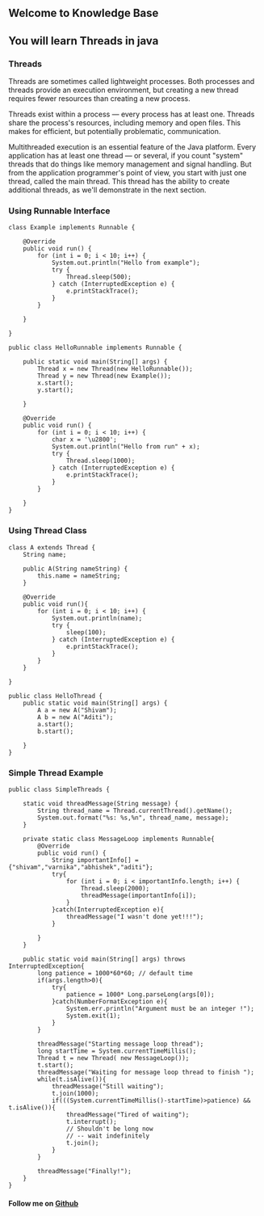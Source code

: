 ## Welcome to Knowledge Base
## You will learn Threads in java

### Threads

Threads are sometimes called lightweight processes. Both processes and threads provide an execution environment, but creating a new thread requires fewer resources than creating a new process.

Threads exist within a process — every process has at least one. Threads share the process's resources, including memory and open files. This makes for efficient, but potentially problematic, communication.

Multithreaded execution is an essential feature of the Java platform. Every application has at least one thread — or several, if you count "system" threads that do things like memory management and signal handling. But from the application programmer's point of view, you start with just one thread, called the main thread. This thread has the ability to create additional threads, as we'll demonstrate in the next section.

### __Using Runnable Interface__

```
class Example implements Runnable {

    @Override
    public void run() {
        for (int i = 0; i < 10; i++) {
            System.out.println("Hello from example");
            try {
                Thread.sleep(500);
            } catch (InterruptedException e) {
                e.printStackTrace();
            }
        }

    }

}

public class HelloRunnable implements Runnable {

    public static void main(String[] args) {
        Thread x = new Thread(new HelloRunnable());
        Thread y = new Thread(new Example());
        x.start();
        y.start();

    }

    @Override
    public void run() {
        for (int i = 0; i < 10; i++) {
            char x = '\u2800';
            System.out.println("Hello from run" + x);
            try {
                Thread.sleep(1000);
            } catch (InterruptedException e) {
                e.printStackTrace();
            }
        }

    }
}

```

### __Using Thread Class__

```
class A extends Thread {
    String name;

    public A(String nameString) {
        this.name = nameString;
    }

    @Override
    public void run(){
        for (int i = 0; i < 10; i++) {
            System.out.println(name);
            try {
                sleep(100);
            } catch (InterruptedException e) {
                e.printStackTrace();
            }
        }
    }

}

public class HelloThread {
    public static void main(String[] args) {
        A a = new A("Shivam");
        A b = new A("Aditi");
        a.start();
        b.start();

    }
}
```

### Simple Thread Example

```
public class SimpleThreads {

    static void threadMessage(String message) {
        String thread_name = Thread.currentThread().getName();
        System.out.format("%s: %s,%n", thread_name, message);
    }
    
    private static class MessageLoop implements Runnable{
        @Override
        public void run() {
            String importantInfo[] = {"shivam","varnika","abhishek","aditi"};
            try{
                for (int i = 0; i < importantInfo.length; i++) {
                    Thread.sleep(2000);
                    threadMessage(importantInfo[i]);
                }
            }catch(InterruptedException e){
                threadMessage("I wasn't done yet!!!");
            }
            
        }
    }

    public static void main(String[] args) throws InterruptedException{
        long patience = 1000*60*60; // default time
        if(args.length>0){
            try{
                patience = 1000* Long.parseLong(args[0]);
            }catch(NumberFormatException e){
                System.err.println("Argument must be an integer !");
                System.exit(1);
            }
        }

        threadMessage("Starting message loop thread");
        long startTime = System.currentTimeMillis();
        Thread t = new Thread( new MessageLoop());
        t.start();
        threadMessage("Waiting for message loop thread to finish ");
        while(t.isAlive()){
            threadMessage("Still waiting");
            t.join(1000);
            if(((System.currentTimeMillis()-startTime)>patience) && t.isAlive()){
                threadMessage("Tired of waiting");
                t.interrupt();
                // Shouldn't be long now
                // -- wait indefinitely
                t.join();
            }
        }

        threadMessage("Finally!");
    }
}
```


#### Follow me on [Github](https://github.com/svshiva)